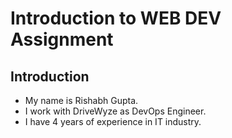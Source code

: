 # Introduction to WEB DEV Assignment

## Introduction

+ My name is Rishabh Gupta.
+ I work with DriveWyze as DevOps Engineer.
+ I have 4 years of experience in IT industry.